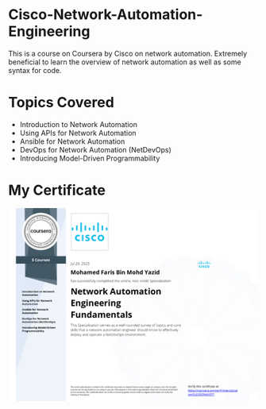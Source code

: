 # Cisco-Network-Automation-Engineering
This is a course on Coursera by Cisco on network automation. Extremely beneficial to learn the overview of network automation as well as some syntax for code.

# Topics Covered
- Introduction to Network Automation
- Using APIs for Network Automation
- Ansible for Network Automation
- DevOps for Network Automation (NetDevOps)
- Introducing Model-Driven Programmability

# My Certificate
![Cert](Cisco_Network_Automation_Engineering-1.png)
